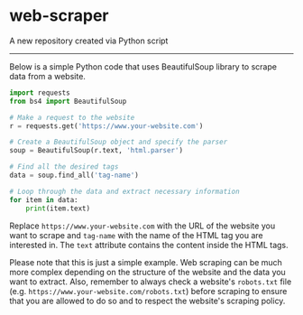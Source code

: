 # web-scraper
A new repository created via Python script


---

Below is a simple Python code that uses BeautifulSoup library to scrape data from a website.

```python
import requests
from bs4 import BeautifulSoup

# Make a request to the website
r = requests.get('https://www.your-website.com')

# Create a BeautifulSoup object and specify the parser
soup = BeautifulSoup(r.text, 'html.parser')

# Find all the desired tags
data = soup.find_all('tag-name')

# Loop through the data and extract necessary information
for item in data:
    print(item.text)
```
Replace `https://www.your-website.com` with the URL of the website you want to scrape and `tag-name` with the name of the HTML tag you are interested in. The `text` attribute contains the content inside the HTML tags.

Please note that this is just a simple example. Web scraping can be much more complex depending on the structure of the website and the data you want to extract. Also, remember to always check a website's `robots.txt` file (e.g. `https://www.your-website.com/robots.txt`) before scraping to ensure that you are allowed to do so and to respect the website's scraping policy.